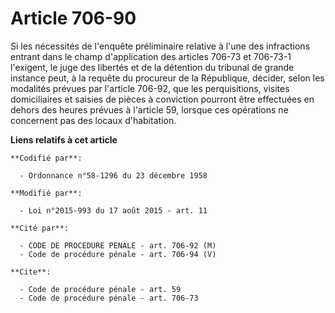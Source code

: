 # Article 706-90

Si les nécessités de l'enquête préliminaire relative à l'une des infractions entrant dans le champ d'application des articles
706-73 et 706-73-1 l'exigent, le juge des libertés et de la détention du tribunal de grande instance peut, à la requête du
procureur de la République, décider, selon les modalités prévues par l'article 706-92, que les perquisitions, visites
domiciliaires et saisies de pièces à conviction pourront être effectuées en dehors des heures prévues à l'article 59, lorsque
ces opérations ne concernent pas des locaux d'habitation.

**Liens relatifs à cet article**

	**Codifié par**:

	  - Ordonnance n°58-1296 du 23 décembre 1958

	**Modifié par**:

	  - Loi n°2015-993 du 17 août 2015 - art. 11

	**Cité par**:

	  - CODE DE PROCEDURE PENALE - art. 706-92 (M)
	  - Code de procédure pénale - art. 706-94 (V)

	**Cite**:

	  - Code de procédure pénale - art. 59
	  - Code de procédure pénale - art. 706-73
